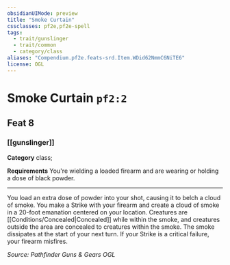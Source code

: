 ```yaml
---
obsidianUIMode: preview
title: "Smoke Curtain"
cssclasses: pf2e,pf2e-spell
tags:
  - trait/gunslinger
  - trait/common
  - category/class
aliases: "Compendium.pf2e.feats-srd.Item.WDid62NmmC6NiTE6"
license: OGL
---
```

# Smoke Curtain `pf2:2`
## Feat 8
### [[gunslinger]]

**Category** class; 




**Requirements** You're wielding a loaded firearm and are wearing or holding a dose of black powder.

* * *

You load an extra dose of powder into your shot, causing it to belch a cloud of smoke. You make a Strike with your firearm and create a cloud of smoke in a 20-foot emanation centered on your location. Creatures are [[Conditions/Concealed|Concealed]] while within the smoke, and creatures outside the area are concealed to creatures within the smoke. The smoke dissipates at the start of your next turn. If your Strike is a critical failure, your firearm misfires.

*Source: Pathfinder Guns & Gears*
*OGL*